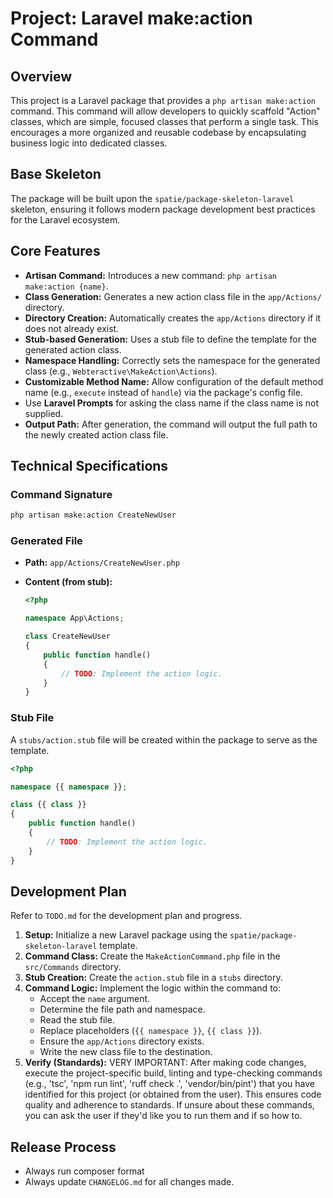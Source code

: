 # Project: Laravel make:action Command

## Overview

This project is a Laravel package that provides a `php artisan make:action` command. This command will allow developers to quickly scaffold "Action" classes, which are simple, focused classes that perform a single task. This encourages a more organized and reusable codebase by encapsulating business logic into dedicated classes.

## Base Skeleton

The package will be built upon the `spatie/package-skeleton-laravel` skeleton, ensuring it follows modern package development best practices for the Laravel ecosystem.

## Core Features

-   **Artisan Command:** Introduces a new command: `php artisan make:action {name}`.
-   **Class Generation:** Generates a new action class file in the `app/Actions/` directory.
-   **Directory Creation:** Automatically creates the `app/Actions` directory if it does not already exist.
-   **Stub-based Generation:** Uses a stub file to define the template for the generated action class.
-   **Namespace Handling:** Correctly sets the namespace for the generated class (e.g., `Webteractive\MakeAction\Actions`).
-   **Customizable Method Name:** Allow configuration of the default method name (e.g., `execute` instead of `handle`) via the package's config file.
-   Use **Laravel Prompts** for asking the class name if the class name is not supplied.
-   **Output Path:** After generation, the command will output the full path to the newly created action class file.

## Technical Specifications

### Command Signature

```bash
php artisan make:action CreateNewUser
```

### Generated File

-   **Path:** `app/Actions/CreateNewUser.php`
-   **Content (from stub):**

    ```php
    <?php

    namespace App\Actions;

    class CreateNewUser
    {
        public function handle()
        {
            // TODO: Implement the action logic.
        }
    }
    ```

### Stub File

A `stubs/action.stub` file will be created within the package to serve as the template.

```php
<?php

namespace {{ namespace }};

class {{ class }}
{
    public function handle()
    {
        // TODO: Implement the action logic.
    }
}
```

## Development Plan

Refer to `TODO.md` for the development plan and progress.

1.  **Setup:** Initialize a new Laravel package using the `spatie/package-skeleton-laravel` template.
2.  **Command Class:** Create the `MakeActionCommand.php` file in the `src/Commands` directory.
3.  **Stub Creation:** Create the `action.stub` file in a `stubs` directory.
4.  **Command Logic:** Implement the logic within the command to:
    -   Accept the `name` argument.
    -   Determine the file path and namespace.
    -   Read the stub file.
    -   Replace placeholders (`{{ namespace }}`, `{{ class }}`).
    -   Ensure the `app/Actions` directory exists.
    -   Write the new class file to the destination.
5.  **Verify (Standards):** VERY IMPORTANT: After making code changes, execute the project-specific build, linting and type-checking commands (e.g., 'tsc', 'npm run lint', 'ruff check .', 'vendor/bin/pint') that you have identified for this project (or obtained from the user). This ensures code quality and adherence to standards. If unsure about these commands, you can ask the user if they'd like you to run them and if so how to.

## Release Process

-   Always run composer format
-   Always update `CHANGELOG.md` for all changes made.